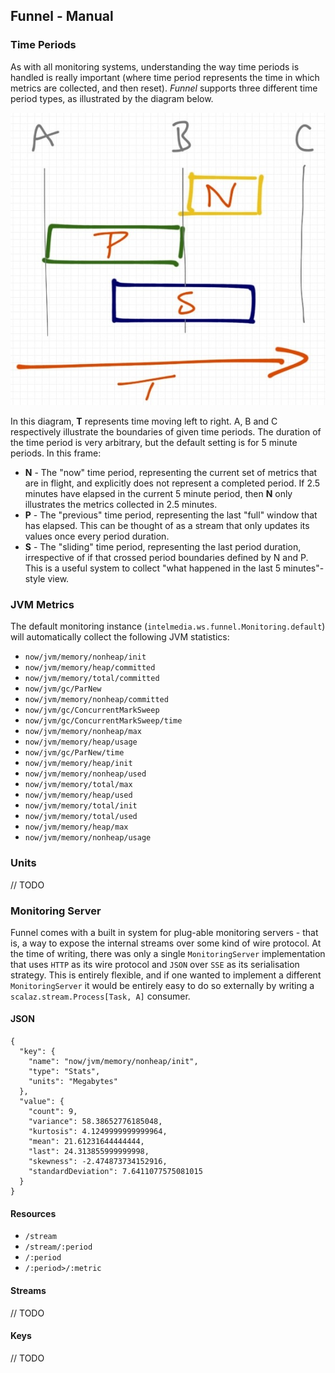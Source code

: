 ## Funnel - Manual




### Time Periods

As with all monitoring systems, understanding the way time periods is handled is really important (where time period represents the time in which metrics are collected, and then reset). *Funnel* supports three different time period types, as illustrated by the diagram below.

![image](img/time-periods.jpg)

In this diagram, **T** represents time moving left to right. A, B and C respectively illustrate the boundaries of given time periods. The duration of the time period is very arbitrary, but the default setting is for 5 minute periods. In this frame:

* **N** - The "now" time period, representing the current set of metrics that are in flight, and explicitly does not represent a completed period. If 2.5 minutes have elapsed in the current 5 minute period, then **N** only illustrates the metrics collected in 2.5 minutes.
* **P** - The "previous" time period, representing the last "full" window that has elapsed. This can be thought of as a stream that only updates its values once every period duration.
* **S** - The "sliding" time period, representing the last period duration, irrespective of if that crossed period boundaries defined by N and P. This is a useful system to collect "what happened in the last 5 minutes"-style view.

### JVM Metrics

The default monitoring instance (`intelmedia.ws.funnel.Monitoring.default`) will automatically collect the following JVM statistics:

* `now/jvm/memory/nonheap/init`
* `now/jvm/memory/heap/committed`
* `now/jvm/memory/total/committed`
* `now/jvm/gc/ParNew`
* `now/jvm/memory/nonheap/committed`
* `now/jvm/gc/ConcurrentMarkSweep`
* `now/jvm/gc/ConcurrentMarkSweep/time`
* `now/jvm/memory/nonheap/max`
* `now/jvm/memory/heap/usage`
* `now/jvm/gc/ParNew/time`
* `now/jvm/memory/heap/init`
* `now/jvm/memory/nonheap/used`
* `now/jvm/memory/total/max`
* `now/jvm/memory/heap/used`
* `now/jvm/memory/total/init`
* `now/jvm/memory/total/used`
* `now/jvm/memory/heap/max`
* `now/jvm/memory/nonheap/usage`


### Units

// TODO

### Monitoring Server

Funnel comes with a built in system for plug-able monitoring servers - that is, a way to expose the internal streams over some kind of wire protocol. At the time of writing, there was only a single `MonitoringServer` implementation that uses `HTTP` as its wire protocol and `JSON` over `SSE` as its serialisation strategy. This is entirely flexible, and if one wanted to implement a different `MonitoringServer` it would be entirely easy to do so externally by writing a `scalaz.stream.Process[Task, A]` consumer. 

#### JSON

````
{
  "key": {
    "name": "now/jvm/memory/nonheap/init",
    "type": "Stats",
    "units": "Megabytes"
  },
  "value": {
    "count": 9,
    "variance": 58.38652776185048,
    "kurtosis": 4.1249999999999964,
    "mean": 21.61231644444444,
    "last": 24.313855999999998,
    "skewness": -2.474873734152916,
    "standardDeviation": 7.6411077575081015
  }
}
````

#### Resources

* `/stream`
* `/stream/:period`
* `/:period`
* `/:period>/:metric`

#### Streams

// TODO

#### Keys

// TODO





